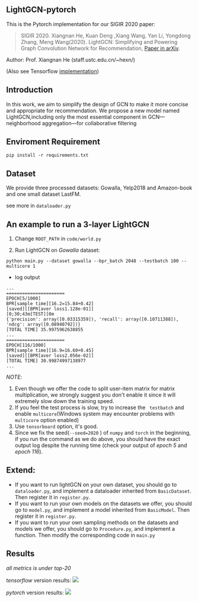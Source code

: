 ## LightGCN-pytorch

This is the Pytorch implementation for our SIGIR 2020 paper:

>SIGIR 2020. Xiangnan He, Kuan Deng ,Xiang Wang, Yan Li, Yongdong Zhang, Meng Wang(2020). LightGCN: Simplifying and Powering Graph Convolution Network for Recommendation, [Paper in arXiv](https://arxiv.org/abs/2002.02126).

Author: Prof. Xiangnan He (staff.ustc.edu.cn/~hexn/)

(Also see Tensorflow [implementation](https://github.com/kuandeng/LightGCN))

## Introduction

In this work, we aim to simplify the design of GCN to make it more concise and appropriate for recommendation. We propose a new model named LightGCN,including only the most essential component in GCN—neighborhood aggregation—for collaborative filtering



## Enviroment Requirement

`pip install -r requirements.txt`



## Dataset

We provide three processed datasets: Gowalla, Yelp2018 and Amazon-book and one small dataset LastFM.

see more in `dataloader.py`

## An example to run a 3-layer LightGCN

1. Change `ROOT_PATH` in `code/world.py`

2. Run LightGCN on *Gowalla* dataset:

```
python main.py --dataset gowalla --bpr_batch 2048 --testbatch 100 --multicore 1
```

* log output
```shell
...
======================
EPOCH[5/1000]
BPR[sample time][16.2=15.84+0.42]
[saved][[BPR[aver loss1.128e-01]]
[0;30;43m[TEST][0m
{'precision': array([0.03315359]), 'recall': array([0.10711388]), 'ndcg': array([0.08940792])}
[TOTAL TIME] 35.9975962638855
...
======================
EPOCH[116/1000]
BPR[sample time][16.9=16.60+0.45]
[saved][[BPR[aver loss2.056e-02]]
[TOTAL TIME] 30.99874997138977
...
```

*NOTE*:
1. Even though we offer the code to split user-item matrix for matrix multiplication, we strongly suggest you don't enable it since it will extremely slow down the training speed.
2. If you feel the test process is slow, try to increase the ` testbatch` and enable `multicore`(Windows system may encounter problems with `multicore` option enabled)
3. Use `tensorboard` option, it's good.
4. Since we fix the seed(`--seed=2020` ) of `numpy` and `torch` in the beginning, if you run the command as we do above, you should have the exact output log despite the running time (check your output of *epoch 5* and *epoch 116*).


## Extend:
* If you want to run lightGCN on your own dataset, you should go to `dataloader.py`, and implement a dataloader inherited from `BasicDataset`.  Then register it in `register.py`.
* If you want to run your own models on the datasets we offer, you should go to `model.py`, and implement a model inherited from `BasicModel`.  Then register it in `register.py`.
* If you want to run your own sampling methods on the datasets and models we offer, you should go to `Procedure.py`, and implement a function. Then modify the corresponding code in `main.py`


## Results
*all metrics is under top-20*

*tensorflow* version results:
![](./imgs/tf.jpg)

*pytorch* version results:
![](./imgs/torch.png)

